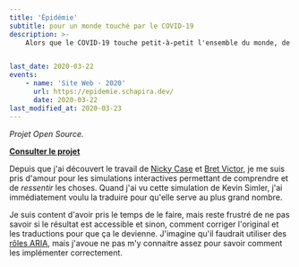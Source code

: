 ```yaml
---
title: 'Épidémie'
subtitle: pour un monde touché par le COVID-19
description: >-
    Alors que le COVID-19 touche petit-à-petit l'ensemble du monde, de nombreuses personnes n'arrivent pas encore à comprendre les enjeux de l'épidémie. "Épidémie" est une simulation interactive leur permettant de comprendre, voire de ressentir ces enjeux.


last_date: 2020-03-22
events:
    - name: 'Site Web · 2020'
      url: https://epidemie.schapira.dev/
      date: 2020-03-22
last_modified_at: 2020-03-23
---
```


_Projet Open Source._

**[Consulter le projet](https://epidemie.schapira.dev/)**

Depuis que j'ai découvert le travail de [Nicky Case](https://ncase.me/) et [Bret Victor](http://worrydream.com/), je me suis pris d'amour pour les simulations interactives permettant de comprendre et de _ressentir_ les choses. Quand j'ai vu cette simulation de Kevin Simler, j'ai immédiatement voulu la traduire pour qu'elle serve au plus grand nombre.

Je suis content d'avoir pris le temps de le faire, mais reste frustré de ne pas savoir si le résultat est accessible et sinon, comment corriger l'original et les traductions pour que ça le devienne. J'imagine qu'il faudrait utiliser des [rôles ARIA](https://developer.mozilla.org/fr/docs/Accessibilit%C3%A9/ARIA), mais j'avoue ne pas m'y connaitre assez pour savoir comment les implémenter correctement.
